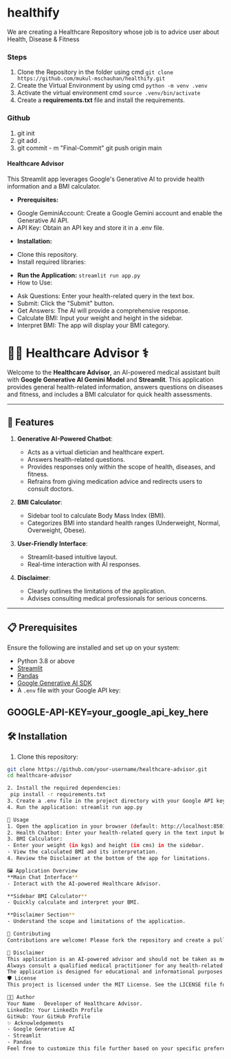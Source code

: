 # healthify
We are creating a Healthcare Repository whose job is to advice user about Health, Disease &amp; Fitness

### Steps
1. Clone the Repository in the folder using cmd ``git clone https://github.com/mukul-mschauhan/healthify.git``
2. Create the Virtual Environment by using cmd ``python -m venv .venv``
3. Activate the virtual environment cmd ``source .venv/bin/activate``
4. Create a **requirements.txt** file and install the requirements.

### Github
1. git init
2. git add .
3. git commit - m "Final-Commit"
git push origin main

#### Healthcare Advisor

This Streamlit app leverages Google's Generative AI to provide health information and a BMI calculator.

* **Prerequisites:**

- Google GeminiAccount: Create a Google Gemini account and enable the Generative AI API.
- API Key: Obtain an API key and store it in a .env file.

* **Installation:**

- Clone this repository.
- Install required libraries:

* **Run the Application:**
``streamlit run app.py``
* How to Use:
- Ask Questions: Enter your health-related query in the text box.
- Submit: Click the "Submit" button.
- Get Answers: The AI will provide a comprehensive response.
- Calculate BMI: Input your weight and height in the sidebar.
- Interpret BMI: The app will display your BMI category.

# 👨‍⚕️ Healthcare Advisor ⚕️

Welcome to the **Healthcare Advisor**, an AI-powered medical assistant built with **Google Generative AI Gemini Model** and **Streamlit**. This application provides general health-related information, answers questions on diseases and fitness, and includes a BMI calculator for quick health assessments.

---

## 🚀 Features

1. **Generative AI-Powered Chatbot**:
   - Acts as a virtual dietician and healthcare expert.
   - Answers health-related questions.
   - Provides responses only within the scope of health, diseases, and fitness.
   - Refrains from giving medication advice and redirects users to consult doctors.

2. **BMI Calculator**:
   - Sidebar tool to calculate Body Mass Index (BMI).
   - Categorizes BMI into standard health ranges (Underweight, Normal, Overweight, Obese).

3. **User-Friendly Interface**:
   - Streamlit-based intuitive layout.
   - Real-time interaction with AI responses.

4. **Disclaimer**:
   - Clearly outlines the limitations of the application.
   - Advises consulting medical professionals for serious concerns.

---

## 📋 Prerequisites

Ensure the following are installed and set up on your system:

- Python 3.8 or above
- [Streamlit](https://streamlit.io/)
- [Pandas](https://pandas.pydata.org/)
- [Google Generative AI SDK](https://developers.generativeai.google/)
- A `.env` file with your Google API key:


GOOGLE-API-KEY=your_google_api_key_here
---
## 🛠️ Installation

1. Clone this repository:
 ```bash
 git clone https://github.com/your-username/healthcare-advisor.git
 cd healthcare-advisor

2. Install the required dependencies:
  pip install -r requirements.txt
3. Create a .env file in the project directory with your Google API key:
4. Run the application: streamlit run app.py

🏃 Usage
1. Open the application in your browser (default: http://localhost:8501).
2. Health Chatbot: Enter your health-related query in the text input box and click "Submit."
3. BMI Calculator:
- Enter your weight (in kgs) and height (in cms) in the sidebar.
- View the calculated BMI and its interpretation.
4. Review the Disclaimer at the bottom of the app for limitations.

🖼️ Application Overview
**Main Chat Interface**
- Interact with the AI-powered Healthcare Advisor.

**Sidebar BMI Calculator**
- Quickly calculate and interpret your BMI.

**Disclaimer Section**
- Understand the scope and limitations of the application.

🤝 Contributing
Contributions are welcome! Please fork the repository and create a pull request for any changes or enhancements.

📜 Disclaimer
This application is an AI-powered advisor and should not be taken as medical advice.
Always consult a qualified medical practitioner for any health-related decisions.
The application is designed for educational and informational purposes only.
🛡️ License
This project is licensed under the MIT License. See the LICENSE file for details.

🧑‍💻 Author
Your Name - Developer of Healthcare Advisor.
LinkedIn: Your LinkedIn Profile
GitHub: Your GitHub Profile
✨ Acknowledgements
- Google Generative AI
- Streamlit
- Pandas
Feel free to customize this file further based on your specific preferences!


